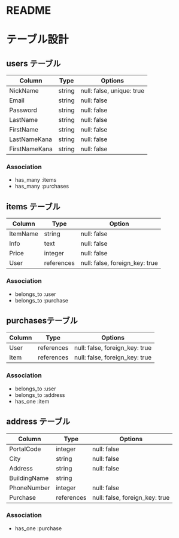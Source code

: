 # README

# テーブル設計

## users テーブル

| Column        | Type   | Options                   |
|---------------|--------|---------------------------|
| NickName      | string | null: false, unique: true |
| Email         | string | null: false               |
| Password      | string | null: false               |
| LastName      | string | null: false               |
| FirstName     | string | null: false               |
| LastNameKana  | string | null: false               |
| FirstNameKana | string | null: false               |
### Association

- has_many :items
- has_many :purchases

## items テーブル

| Column      | Type       | Option                         |
|-------------|------------|--------------------------------|
| ItemName    | string     | null: false                    |
| Info        | text       | null: false                    |
| Price       | integer    | null: false                    |
| User        | references | null: false, foreign_key: true |
### Association

- belongs_to :user
- belongs_to :purchase

##  purchasesテーブル

| Column             | Type       | Options                        |
| -------------------| ---------- | ------------------------------ |
| User               | references | null: false, foreign_key: true |
| Item               | references | null: false, foreign_key: true |
 
### Association

- belongs_to :user
- belongs_to :address
- has_one    :item

## address テーブル

| Column       | Type       | Options                        |
| -------------| ---------- | ------------------------------ |
| PortalCode   | integer    | null: false                    |
| City         | string     | null: false                    |
| Address      | string     | null: false                    |
| BuildingName | string     |                                |
| PhoneNumber  | integer    | null: false                    |
| Purchase     | references | null: false, foreign_key: true |

### Association

- has_one :purchase

